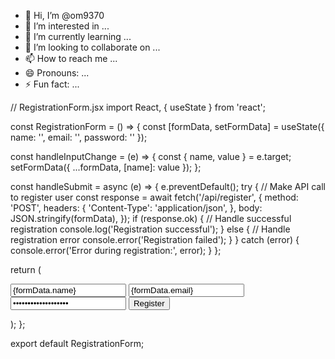 - 👋 Hi, I’m @om9370
- 👀 I’m interested in ...
- 🌱 I’m currently learning ...
- 💞️ I’m looking to collaborate on ...
- 📫 How to reach me ...
- 😄 Pronouns: ...
- ⚡ Fun fact: ...

<!---
om9370/om9370 is a ✨ special ✨ repository because its `README.md` (this file) appears on your GitHub profile.
You can click the Preview link to take a look at your changes.
--->
// RegistrationForm.jsx
import React, { useState } from 'react';

const RegistrationForm = () => {
  const [formData, setFormData] = useState({
    name: '',
    email: '',
    password: ''
  });

  const handleInputChange = (e) => {
    const { name, value } = e.target;
    setFormData({ ...formData, [name]: value });
  };

  const handleSubmit = async (e) => {
    e.preventDefault();
    try {
      // Make API call to register user
      const response = await fetch('/api/register', {
        method: 'POST',
        headers: {
          'Content-Type': 'application/json',
        },
        body: JSON.stringify(formData),
      });
      if (response.ok) {
        // Handle successful registration
        console.log('Registration successful');
      } else {
        // Handle registration error
        console.error('Registration failed');
      }
    } catch (error) {
      console.error('Error during registration:', error);
    }
  };

  return (
    <form onSubmit={handleSubmit}>
      <input type="text" name="name" placeholder="Name" value={formData.name} onChange={handleInputChange} required />
      <input type="email" name="email" placeholder="Email" value={formData.email} onChange={handleInputChange} required />
      <input type="password" name="password" placeholder="Password" value={formData.password} onChange={handleInputChange} required />
      <button type="submit">Register</button>
    </form>
  );
};

export default RegistrationForm;


